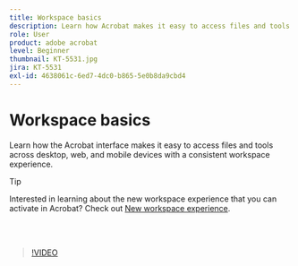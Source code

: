 ```yaml
---
title: Workspace basics
description: Learn how Acrobat makes it easy to access files and tools across desktop, web, and mobile
role: User
product: adobe acrobat
level: Beginner
thumbnail: KT-5531.jpg
jira: KT-5531
exl-id: 4638061c-6ed7-4dc0-b865-5e0b8da9cbd4
---
```

# Workspace basics

Learn how the Acrobat interface makes it easy to access files and tools across desktop, web, and mobile devices with a consistent workspace experience.

>[!TIP]
>
>Interested in learning about the new workspace experience that you can activate in Acrobat? Check out [New workspace experience](new-workspace.md).

<br>&nbsp;

>[!VIDEO](https://video.tv.adobe.com/v/337971?quality=12&learn=on&hidetitle=true)

